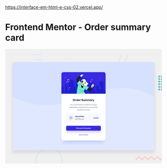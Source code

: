 https://interface-em-html-e-css-02.vercel.app/


# Frontend Mentor - Order summary card

![Design preview for the Order summary card coding challenge](./design/desktop-preview.jpg)

